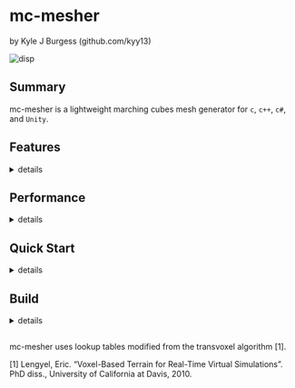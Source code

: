 # mc-mesher
by Kyle J Burgess (github.com/kyy13)


![disp](https://user-images.githubusercontent.com/58697284/154577110-bcabfc84-7365-446f-804d-63e563f7a53b.png)

## Summary

mc-mesher is a lightweight marching cubes mesh generator for `c`, `c++`, `c#`, and `Unity`.

## Features

<details>
<summary>
details
</summary>

#### Mesh Generation
- Generate 3D Marching Cubes meshes from a 3D scalar field and custom ISO level.
- Produces mesh indices, vertices, and normal vector data
- Choose between face normal vectors, and vertex normal vectors.

#### Algorithms
- Trace rays through a scalar field used to generate a mesh without requiring the mesh to be generated first; detects collision with the mesh and returns the point of intersection. This method will detect collision much faster than ray tracing implementations operating on the mesh data itself.
</details>

## Performance

<details>
<summary>
details
</summary>

#### Notes
- mc-mesher is designed to produce indexed marching cubes meshes with minimal vertices.
- Meshes generated with face normals tend to be much larger due to the inability to index vertices that share the same position, because they have different normal vectors.
- Mesh generation functions have `O(X*Y*Z)` time complexity where *X*, *Y*, and *Z* refer to the dimensions of the scalar field used to produce the mesh.
- Meshes with face normals have `O(1)` temporary memory usage.
- Meshes with vertex normals have `O(X*Y)` temporary memory usage.

</details>

## Quick Start

<details>
<summary>
details
</summary>

#### Unity Steps
1. Download the latest release from the releases page.
2. Drop the DLL into the your *Assets* folder
3. Drop the mc_mesher.cs wrapper file into your *Assets* folder.

</details>

## Build

<details>
<summary>
details
</summary>

#### Notes
* There are precompiled binaries available on the *releases* page.
* See the build scripts in the *scripts* folder for examples on how to build with cmake.<br>The scripts are setup to target `mingw-w64` for `64-bit windows`.

#### Requirements
1. A working `c++17` (or higher) compiler.
2. `CMake` version 3.7 or higher

#### Steps
1. Run cmake with DCMAKE_BUILD_TYPE=Release to generate the build files
2. Run make to compile

</details>

##

mc-mesher uses lookup tables modified from the transvoxel algorithm [1].

[1] Lengyel, Eric. “Voxel-Based Terrain for Real-Time Virtual Simulations”. PhD diss., University of California at Davis, 2010.
